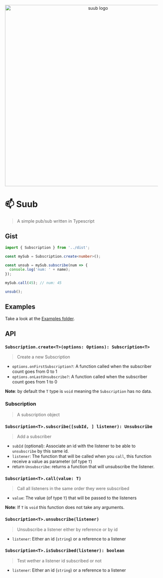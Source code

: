 <p align="center">
  <img src="https://github.com/etienne-dldc/suub/blob/master/design/logo.png" width="597" alt="suub logo">
</p>

# 📫 Suub

> A simple pub/sub written in Typescript

## Gist

```ts
import { Subscription } from '../dist';

const mySub = Subscription.create<number>();

const unsub = mySub.subscribe(num => {
  console.log('num: ' + name);
});

mySub.call(45); // num: 45

unsub();
```

## Examples

Take a look at the [Examples folder](https://github.com/etienne-dldc/suub/tree/master/examples).

## API

### `Subscription.create<T>(options: Options): Subscription<T>`

> Create a new Subscription

- `options.onFirstSubscription?`: A function called when the subscriber count goes from 0 to 1
- `options.onLastUnsubscribe?`: A function called when the subscriber count goes from 1 to 0

**Note**: by default the `T` type is `void` meaning the `Subscription` has no data.

### Subscription<T>

> A subscription object

### `Subscription<T>.subscribe([subId, ] listener): Unsubscribe`

> Add a subscriber

- `subId` (optional): Associate an id with the listener to be able to `unsubscribe` by this same id.
- `listener`: The function that will be called when you `call`, this function receive a value as parameter (of type `T`)
- return `Unsubscribe`: returns a function that will unsubscribe the listener.

### `Subscription<T>.call(value: T)`

> Call all listeners in the same order they were subscribed

- `value`: The value (of type `T`) that will be passed to the listeners

**Note**: If `T` is `void` this function does not take any arguments.

### `Subscription<T>.unsubscribe(listener)`

> Unsubscribe a listener either by reference or by id

- `listener`: Either an id (`string`) or a reference to a listener

### `Subscription<T>.isSubscribed(listener): boolean`

> Test wether a listener id subscribed or not

- `listener`: Either an id (`string`) or a reference to a listener
